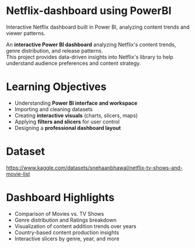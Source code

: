 # Netflix-dashboard using PowerBI
Interactive Netflix dashboard built in Power BI, analyzing content trends and viewer patterns.

An **interactive Power BI dashboard** analyzing Netflix's content trends, genre distribution, and release patterns.  
This project provides data-driven insights into Netflix's library to help understand audience preferences and content strategy.

# Learning Objectives
- Understanding **Power BI interface and workspace**
- Importing and cleaning datasets
- Creating **interactive visuals** (charts, slicers, maps)
- Applying **filters and slicers** for user control
- Designing a **professional dashboard layout**

# Dataset
https://www.kaggle.com/datasets/snehaanbhawal/netflix-tv-shows-and-movie-list

# Dashboard Highlights  
- Comparison of Movies vs. TV Shows  
- Genre distribution and Ratings breakdown  
- Visualization of content addition trends over years  
- Country-based content production insights  
- Interactive slicers by genre, year, and more 
